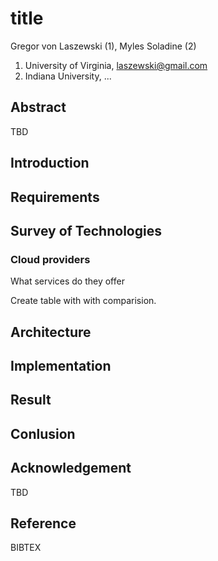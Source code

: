 # title

Gregor von Laszewski (1), Myles Soladine (2)

 1. University of Virginia, laszewski@gmail.com
 2. Indiana University, ...

## Abstract

TBD

## Introduction

## Requirements

## Survey of Technologies

### Cloud providers

What services do they offer

Create table with with comparision.

## Architecture

## Implementation

## Result

## Conlusion

## Acknowledgement 

TBD

## Reference

BIBTEX




